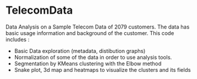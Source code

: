 # TelecomData

Data Analysis on a Sample Telecom Data of 2079 customers.
The data has basic usage information and background of the customer.
This code includes :
- Basic Data exploration (metadata, distibution graphs)
- Normalization of some of the data in order to use analysis tools.
- Segmentation by KMeans clustering with the Elbow method
- Snake plot, 3d map and heatmaps to visualize the clusters and its fields
